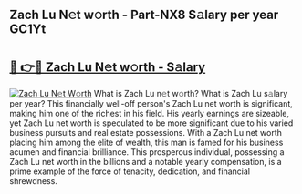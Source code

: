 ## Zach Lu N𝚎t w𝚘rth - Part-NX8 S𝚊lary per year GC1Yt

# <h2><a href="http://gc4naz.nevu.top/?p=Zach+Lu">🔗 👉🔴 Zach Lu N𝚎t w𝚘rth - S𝚊lary</a></h2>

[![Zach Lu N𝚎t W𝚘rth](https://i.imgur.com/Oavwk0R.jpeg)](http://gc4naz.nevu.top/?p=Zach+Lu)
What is Zach Lu n𝚎t w𝚘rth? What is Zach Lu s𝚊lary per year?
This financially well-off person's Zach Lu net worth is significant, making him one of the richest in his field. His yearly earnings are sizeable, yet Zach Lu net worth is speculated to be more significant due to his varied business pursuits and real estate possessions. With a Zach Lu net worth placing him among the elite of wealth, this man is famed for his business acumen and financial brilliance. This prosperous individual, possessing a Zach Lu net worth in the billions and a notable yearly compensation, is a prime example of the force of tenacity, dedication, and financial shrewdness.
